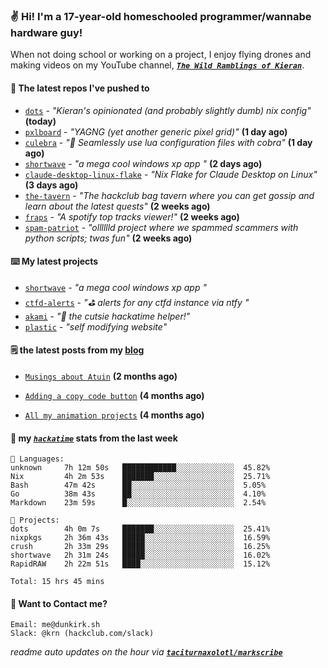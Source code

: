 ### ✌️ Hi! I'm a 17-year-old homeschooled programmer/wannabe hardware guy!

When not doing school or working on a project, I enjoy flying drones and making videos on my YouTube channel, [**_`The Wild Ramblings of Kieran`_**](https://youtube.com/@kieran.rambles).

#### 👷 The latest repos I've pushed to

- [`dots`](https://github.com/taciturnaxolotl/dots) - _"Kieran's opinionated (and probably slightly dumb) nix config"_ **(today)**
- [`pxlboard`](https://github.com/taciturnaxolotl/pxlboard) - _"YAGNG (yet another generic pixel grid)"_ **(1 day ago)**
- [`culebra`](https://github.com/Fuabioo/culebra) - _"🐍 Seamlessly use lua configuration files with cobra"_ **(1 day ago)**
- [`shortwave`](https://github.com/taciturnaxolotl/shortwave) - _"a mega cool windows xp app "_ **(2 days ago)**
- [`claude-desktop-linux-flake`](https://github.com/k3d3/claude-desktop-linux-flake) - _"Nix Flake for Claude Desktop on Linux"_ **(3 days ago)**
- [`the-tavern`](https://github.com/taciturnaxolotl/the-tavern) - _"The hackclub bag tavern where you can get gossip and learn about the latest quests"_ **(2 weeks ago)**
- [`fraps`](https://github.com/taciturnaxolotl/fraps) - _"A spotify top tracks viewer!"_ **(2 weeks ago)**
- [`spam-patriot`](https://github.com/taciturnaxolotl/spam-patriot) - _"olllllld project where we spammed scammers with python scripts; twas fun"_ **(2 weeks ago)**

#### ⌨️ My latest projects

- [`shortwave`](https://github.com/taciturnaxolotl/shortwave) - _"a mega cool windows xp app "_
- [`ctfd-alerts`](https://github.com/taciturnaxolotl/ctfd-alerts) - _"⛳ alerts for any ctfd instance via ntfy "_
- [`akami`](https://github.com/taciturnaxolotl/akami) - _"🌷 the cutsie hackatime helper!"_
- [`plastic`](https://github.com/taciturnaxolotl/plastic) - _"self modifying website"_

#### 🗒️ the latest posts from my [blog](https://dunkirk.sh)

- [`Musings about Atuin`](https://dunkirk.sh/blog/atuin/) **(2 months ago)**

- [`Adding a copy code button`](https://dunkirk.sh/blog/adding-a-copy-button/) **(4 months ago)**

- [`All my animation projects`](https://dunkirk.sh/blog/my-animations/) **(4 months ago)**



#### 📡 my [_`hackatime`_](https://waka.hackclub.com) stats from the last week

```text
💾 Languages:
unknown     7h 12m 50s   ████████████░░░░░░░░░░░░░  45.82%
Nix         4h 2m 53s    ███████░░░░░░░░░░░░░░░░░░  25.71%
Bash        47m 42s      ██░░░░░░░░░░░░░░░░░░░░░░░  5.05%
Go          38m 43s      ██░░░░░░░░░░░░░░░░░░░░░░░  4.10%
Markdown    23m 59s      █░░░░░░░░░░░░░░░░░░░░░░░░  2.54%

💼 Projects:
dots        4h 0m 7s     ███████░░░░░░░░░░░░░░░░░░  25.41%
nixpkgs     2h 36m 43s   █████░░░░░░░░░░░░░░░░░░░░  16.59%
crush       2h 33m 29s   █████░░░░░░░░░░░░░░░░░░░░  16.25%
shortwave   2h 31m 24s   █████░░░░░░░░░░░░░░░░░░░░  16.02%
RapidRAW    2h 22m 51s   ████░░░░░░░░░░░░░░░░░░░░░  15.12%

Total: 15 hrs 45 mins
```

#### 📮 Want to Contact me?

```text
Email: me@dunkirk.sh
Slack: @krn (hackclub.com/slack)
```

_readme auto updates on the hour via [**`taciturnaxolotl/markscribe`**](https://github.com/taciturnaxolotl/markscribe)_
